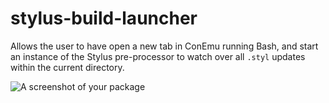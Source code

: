 # stylus-build-launcher

Allows the user to have open a new tab in ConEmu running Bash, and start an
instance of the Stylus pre-processor to watch over all `.styl` updates
within the current directory.

![A screenshot of your package](https://f.cloud.github.com/assets/69169/2290250/c35d867a-a017-11e3-86be-cd7c5bf3ff9b.gif)
